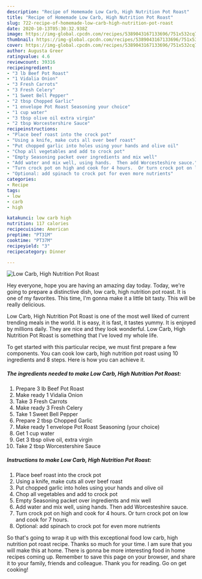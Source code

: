 ```yaml
---
description: "Recipe of Homemade Low Carb, High Nutrition Pot Roast"
title: "Recipe of Homemade Low Carb, High Nutrition Pot Roast"
slug: 722-recipe-of-homemade-low-carb-high-nutrition-pot-roast
date: 2020-10-13T05:30:32.938Z
image: https://img-global.cpcdn.com/recipes/5389043167133696/751x532cq70/low-carb-high-nutrition-pot-roast-recipe-main-photo.jpg
thumbnail: https://img-global.cpcdn.com/recipes/5389043167133696/751x532cq70/low-carb-high-nutrition-pot-roast-recipe-main-photo.jpg
cover: https://img-global.cpcdn.com/recipes/5389043167133696/751x532cq70/low-carb-high-nutrition-pot-roast-recipe-main-photo.jpg
author: Augusta Greer
ratingvalue: 4.6
reviewcount: 39316
recipeingredient:
- "3 lb Beef Pot Roast"
- "1 Vidalia Onion"
- "3 Fresh Carrots"
- "3 Fresh Celery"
- "1 Sweet Bell Pepper"
- "2 tbsp Chopped Garlic"
- "1 envelope Pot Roast Seasoning your choice"
- "1 cup water"
- "3 tbsp olive oil extra virgin"
- "2 tbsp Worcestershire Sauce"
recipeinstructions:
- "Place beef roast into the crock pot"
- "Using a knife, make cuts all over beef roast"
- "Put chopped garlic into holes using your hands and olive oil"
- "Chop all vegetables and add to crock pot"
- "Empty Seasoning packet over ingredients and mix well"
- "Add water and mix well, using hands.  Then add Worcesteshire sauce."
- "Turn crock pot on high and cook for 4 hours.  Or turn crock pot on low and cook for 7 hours."
- "Optional: add spinach to crock pot for even more nutrients"
categories:
- Recipe
tags:
- low
- carb
- high

katakunci: low carb high 
nutrition: 117 calories
recipecuisine: American
preptime: "PT31M"
cooktime: "PT37M"
recipeyield: "3"
recipecategory: Dinner

---
```



![Low Carb, High Nutrition Pot Roast](https://img-global.cpcdn.com/recipes/5389043167133696/751x532cq70/low-carb-high-nutrition-pot-roast-recipe-main-photo.jpg)

Hey everyone, hope you are having an amazing day today. Today, we're going to prepare a distinctive dish, low carb, high nutrition pot roast. It is one of my favorites. This time, I'm gonna make it a little bit tasty. This will be really delicious.



Low Carb, High Nutrition Pot Roast is one of the most well liked of current trending meals in the world. It is easy, it is fast, it tastes yummy. It is enjoyed by millions daily. They are nice and they look wonderful. Low Carb, High Nutrition Pot Roast is something that I've loved my whole life.


To get started with this particular recipe, we must first prepare a few components. You can cook low carb, high nutrition pot roast using 10 ingredients and 8 steps. Here is how you can achieve it.

<!--inarticleads1-->

##### The ingredients needed to make Low Carb, High Nutrition Pot Roast:

1. Prepare 3 lb Beef Pot Roast
1. Make ready 1 Vidalia Onion
1. Take 3 Fresh Carrots
1. Make ready 3 Fresh Celery
1. Take 1 Sweet Bell Pepper
1. Prepare 2 tbsp Chopped Garlic
1. Make ready 1 envelope Pot Roast Seasoning (your choice)
1. Get 1 cup water
1. Get 3 tbsp olive oil, extra virgin
1. Take 2 tbsp Worcestershire Sauce




<!--inarticleads2-->

##### Instructions to make Low Carb, High Nutrition Pot Roast:

1. Place beef roast into the crock pot
1. Using a knife, make cuts all over beef roast
1. Put chopped garlic into holes using your hands and olive oil
1. Chop all vegetables and add to crock pot
1. Empty Seasoning packet over ingredients and mix well
1. Add water and mix well, using hands.  Then add Worcesteshire sauce.
1. Turn crock pot on high and cook for 4 hours.  Or turn crock pot on low and cook for 7 hours.
1. Optional: add spinach to crock pot for even more nutrients




So that's going to wrap it up with this exceptional food low carb, high nutrition pot roast recipe. Thanks so much for your time. I am sure that you will make this at home. There is gonna be more interesting food in home recipes coming up. Remember to save this page on your browser, and share it to your family, friends and colleague. Thank you for reading. Go on get cooking!
